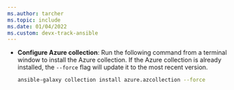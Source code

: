 ```yaml
---
ms.author: tarcher
ms.topic: include
ms.date: 01/04/2022
ms.custom: devx-track-ansible
---
```


- **Configure Azure collection**: Run the following command from a terminal window to install the Azure collection. If the Azure collection is already installed, the `--force` flag will update it to the most recent version.

    ```bash
    ansible-galaxy collection install azure.azcollection --force
    ```
